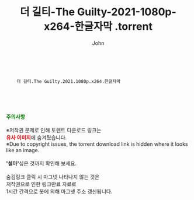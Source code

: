 ﻿---
layout: post
title:  "                   더 길티-The Guilty-2021-1080p-x264-한글자막                .torrent"
author: John
categories: [ 넷플릭스 ]
tags: [  ]
image:  
description: "                   더 길티-The Guilty-2021-1080p-x264-한글자막                 torrent 정보 공유"
toc: true
toc_sticky: true
---

<br>

        더 길티.The Guilty.2021.1080p.x264.한글자막 
    
<br><br><br>
<p data-ke-size="size16"><b><span style="color: green;">주의사항</span></b><br /><br />※저작권 문제로 인해 토렌트 다운로드 링크는<br /><b><span style="color: red;">유사 이미지</span></b>에 숨겨뒀습니다.<br />※Due to copyright issues, the torrent download link is hidden where it looks like an image.<br /><br /><b>'설마'</b>싶은 것까지 확인해 보세요.<br /><br />숨김링크 클릭 시 마그넷 나타나지 않는 것은<br />저작권으로 인한 링크만료 자료로<br />1시간 간격으로 봇에 의해 마그넷 주소 갱신됩니다.</p>
